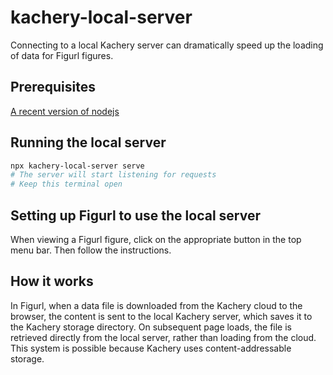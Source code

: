 # kachery-local-server

Connecting to a local Kachery server can dramatically speed up the loading of data for Figurl figures.

## Prerequisites

[A recent version of nodejs](https://nodejs.dev/en/learn/how-to-install-nodejs/)

## Running the local server

```bash
npx kachery-local-server serve
# The server will start listening for requests
# Keep this terminal open
```

## Setting up Figurl to use the local server

When viewing a Figurl figure, click on the appropriate button in the top menu bar. Then follow the instructions.

## How it works

In Figurl, when a data file is downloaded from the Kachery cloud to the browser, the content is sent to the local Kachery server, which saves it to the Kachery storage directory. On subsequent page loads, the file is retrieved directly from the local server, rather than loading from the cloud. This system is possible because Kachery uses content-addressable storage.
